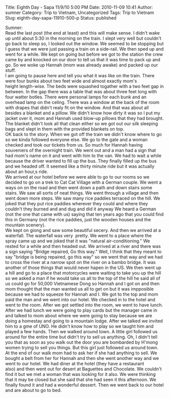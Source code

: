 Title: Eighth Day - Sapa 11/9/10 5:00 PM
Date: 2010-11-09 10:41
Author: sumner
Category: Trip to Vietnam, Uncategorized
Tags: Trip to Vietnam
Slug: eighth-day-sapa-11910-500-p
Status: published

Sumner:  
Read the last post (the end at least) and this will make sense. I didn't
wake up until about 5:30 in the morning on the train. I slept very well
but couldn't go back to sleep so, I looked out the window. We seemed to
be stopping but I guess that we were just passing a train on a
side-rail. We then sped up and went for a while. We kept on going but
before we got to the station the crew came by and knocked on our door to
tell us that it was time to pack up and go. So we woke up Hannah (mom
was already awake) and packed up our stuff.  
I am going to pause here and tell you what it was like on the train.
There were four bunks about two feet wide and almost exactly mom's
height length-wise. The beds were squashed togather with a two feet gap
in between. In the gap there was a table that was about three feet long
with four watter botles. There were personal lamps for each bunk and an
overhead lamp on the celing. There was a window at the back of the room
with drapes that didn't realy fit on the window. And that was about all
besides a blanket and a pillow. We didn't know how dirty it was so I put
my jacket over it, mom and Hannah used blow-up pillows that they
had brought. The blanket didn't look all that clean either so we got out
our silk sleeping bags and slept in them with the provided blankets on
top.  
OK back to the story. When we got off the train we didn't know where to
go so we kinda followed everyone else. We go to the gate and a woman
checked and took our tickets from us. So much for Hannah having
souveniers of the overnight train. We went out and a man had a sign that
had mom's name on it and went with him to the van. We had to wait a
while because the driver wanted to fill up the bus. They finally filled
up the bus and we headed off. It seemed like a thirty minute ride but it
was actually about an hour,s ride.  
We arrived at our hotel before we were able to go to our rooms so we
decided to go on a trek to Cat Cat Village with a German couple. We
went a ways on on the road and then went down a path and down stairs
some stairs. We saw all sorts of neat things. We went through a village
and then went down more steps. We saw many rice paddies terraced on the
hill. We joked that they put rice paddies wherever they could and where
they couldn't they burned and and dug and did it anyway We heard a
German (not the one that came with us) saying that ten years ago that
you could find this in Germany (not the rice paddies, just the wooden
houses and the mountain scenery).  
We kept on giong and saw some beautiful secery. And then we arrived at a
waterfall. The waterfall was very  pretty. We went to a place where the
spray came up and we joked that it was "natural air-conditioning." We
rested for a while and then headed out. We arrived at a river and there
was a sign saying "Bridge repaired, Go this way." Well, I think that
they meant to say "bridge is being repaired, go this way" so we went
that way and we had to cross the river at a narrow spot on the river on
a bambo bridge. It was another of those things that would never hapen in
the US. We then went up a hill and go to a place that motorcycles were
waiting to take you up the hill so we asked a man if he would take us
all to the top of the hill he said all of us could go for 50,000
Vietnamese Dong so Hannah and I got on and then mom thought that the man
wanted us all to get on but it was impposible because we had to squeeze
for Hannah and I. We got to the top and mom paid the man and we went
into our hotel. We checked in to the hotel and went to the room. After
we got settled into the room, we went to have lunch. After we had lunch
we were going to play cards but the manager came in and talked to mom
about where we were going to stay because we are doing a homestay and
going to a mountain lodge. After we talked we invited him to a gme of
UNO. He didn't know how to play so we taught him and played a few hands.
Then we walked around town. A little girl followed us around for the
entire time but didn't try to sell us anything. Oh, I didn't tell you
that as soon as you walk out the door you are bombarded by H'mong women
trying to sell you things. But this girl just followed us around town.
At the end of our walk mom had to ask her if she had anything to sell.
We bought a belt from her for Hannah and then she went another way and
we went to our hotel. We had diner at the hotel (they have a restaurant
also) and then went out for desert at Baguettes and Chocolate. We
couldn't find it but we met a woman that was looking for it also. We
were thinking that it may be closed but she said that she had seen it
this afternoon. We finally found it and had a wonderful dessert. Then we
went back to our hotel and are about to go to bed.
